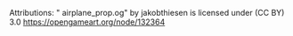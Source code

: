 


Attributions:
" airplane_prop.og" by jakobthiesen is licensed under (CC BY) 3.0
    https://opengameart.org/node/132364
